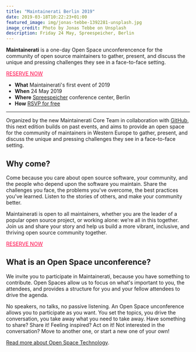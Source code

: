 ```yaml
---
title: "Maintainerati Berlin 2019"
date: 2019-03-18T10:22:23+01:00
featured_image: img/jonas-tebbe-1392281-unsplash.jpg
image_credit: Photo by Jonas Tebbe on Unsplash
description: Friday 24 May, Spreespeicher, Berlin
---
```


**Maintainerati** is a one-day Open Space unconferencence for the community of open source maintainers to gather, present, and discuss the unique and pressing challenges they see in a face-to-face setting.

<div class="tc"><a class="f6 link dim br1 ba bw1 ph3 pv2 mb2 dib" style="color:#FF0044;" href="https://ti.to/the-maintainerati/berlin-2019">RESERVE NOW</a></div>


- **What** Maintainerati's first event of 2019
- **When** 24 May 2019
- **Where** [Spreespeicher](https://goo.gl/maps/qktuE8DS4Bt) conference center, Berlin
- **How** [RSVP for free](https://ti.to/the-maintainerati/berlin-2019)

----

Organized by the new Maintainerati Core Team in collaboration with [GitHub](https://github.com), this next edition builds on past events, and aims to provide an open space for the community of maintainers in Western Europe to gather, present, and discuss the unique and pressing challenges they see in a face-to-face setting.

## Why come?

Come because you care about open source software, your community, and the people who depend upon the software you maintain. Share the challenges you face, the problems you've overcome, the best practices you've learned. Listen to the stories of others, and make your community better.

Maintainerati is open to all maintainers, whether you are the leader of a popular open source project, or working alone: we’re all in this together. Join us and share your story and help us build a more vibrant, inclusive, and thriving open source community together.

<div class="tc"><a class="f6 link dim br1 ba bw1 ph3 pv2 mb2 dib" style="color:#FF0044;" href="https://ti.to/the-maintainerati/berlin-2019">RESERVE NOW</a></div>

## What is an Open Space unconference?

We invite you to participate in Maintainerati, because you have something to contribute. Open Spaces allow us to focus on what's important to you, the attendees, and provides a structure for you and your fellow attendees to drive the agenda.

No speakers, no talks, no passive listening. An Open Space unconference allows you to participate as you want. You set the topics, you drive the conversation, you take away what you need to take away. Have something to share? Share it! Feeling inspired? Act on it! Not interested in the conversation? Move to another one, or start a new one of your own!

[Read more about Open Space Technology](https://en.wikipedia.org/wiki/Open_Space_Technology).